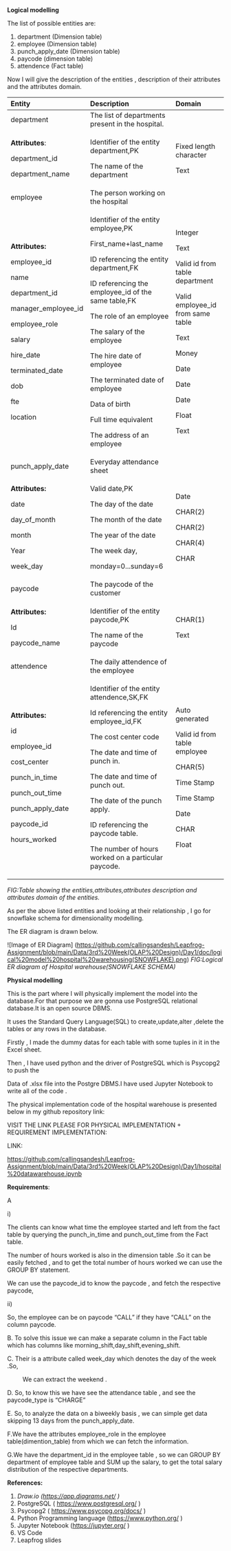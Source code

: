 ﻿**Logical modelling**

The list of possible entities are:

1. department (Dimension table)
1. employee (Dimension table)
1. punch\_apply\_date (Dimension table)
1. paycode (dimension table)
1. attendence (Fact table)

Now I will give the description of the entities , description of their attributes and the attributes domain.


|Entity|Description|Domain|
| :- | :- | :- |
|department|The list of departments present in the hospital.||
|<p>**Attributes**:</p><p>department\_id</p><p></p><p>department\_name</p>|<p></p><p>Identifier of the entity department,PK</p><p>The name of the department</p>|<p></p><p>Fixed length character</p><p>Text</p>|
|employee|The person working on the hospital||
|<p>**Attributes:**</p><p>employee\_id</p><p></p><p>name</p><p>department\_id</p><p></p><p>manager\_employee\_id</p><p></p><p>employee\_role</p><p>salary</p><p>hire\_date</p><p>terminated\_date</p><p>dob</p><p>fte</p><p>location</p>|<p></p><p>Identifier of the entity employee,PK</p><p>First\_name+last\_name</p><p>ID referencing the entity department,FK</p><p>ID referencing the employee\_id of the same table,FK</p><p>The role of an employee</p><p>The salary of the employee</p><p>The hire date of employee</p><p>The terminated date of employee</p><p>Data of birth</p><p>Full time equivalent</p><p>The address of an employee</p>|<p></p><p>Integer</p><p></p><p>Text</p><p>Valid id from table department</p><p>Valid employee\_id from same table</p><p>Text</p><p>Money</p><p>Date</p><p>Date</p><p>Date</p><p>Float</p><p>Text</p>|
|punch\_apply\_date|Everyday attendance sheet||
|<p>**Attributes:**</p><p>date</p><p>day\_of\_month</p><p>month</p><p>Year</p><p>week\_day</p>|<p></p><p>Valid date,PK</p><p>The day of the date</p><p>The month of the date</p><p>The year of the date</p><p>The week day,</p><p>monday=0...sunday=6</p>|<p></p><p>Date</p><p>CHAR(2)</p><p>CHAR(2)</p><p>CHAR(4)</p><p>CHAR</p>|
|paycode|The paycode of the customer||
|<p>**Attributes:**</p><p>Id</p><p>paycode\_name</p>|<p></p><p>Identifier of the entity paycode,PK</p><p>The name of the paycode</p>|<p></p><p>CHAR(1)</p><p>Text</p>|
|attendence|The daily attendence of the employee||
|<p>**Attributes:**</p><p>id</p><p></p><p>employee\_id</p><p></p><p>cost\_center</p><p>punch\_in\_time</p><p>punch\_out\_time</p><p>punch\_apply\_date</p><p>paycode\_id</p><p>hours\_worked</p>|<p></p><p>Identifier of the entity attendence,SK,FK</p><p>Id referencing the entity employee\_id,FK</p><p>The cost center code</p><p>The date and time of punch in.</p><p>The date and time of punch out.</p><p>The date of the punch apply.</p><p>ID referencing the paycode table.</p><p>The number of hours worked on a particular paycode.</p>|<p></p><p>Auto generated</p><p></p><p>Valid id from table employee</p><p>CHAR(5)</p><p>Time Stamp</p><p>Time Stamp</p><p>Date</p><p>CHAR</p><p>Float</p><p></p><p></p>|

*FIG:Table showing the entities,attributes,attributes description and attributes domain of the entities.*



As per the above listed entities and looking at their relationship , I go for snowflake schema for dimensionality modelling.

The ER diagram is drawn below.

![Image of ER Diagram]
(https://github.com/callingsandesh/Leapfrog-Assignment/blob/main/Data/3rd%20Week(OLAP%20Design)/Day1/doc/logical%20model%20hospital%20warehousing(SNOWFLAKE).png)
*FIG:Logical ER diagram of Hospital warehouse(SNOWFLAKE SCHEMA)*




**Physical modelling**


This is the part where I will physically implement the model into the database.For that purpose we are gonna use PostgreSQL relational database.It is an open source DBMS.

It uses the Standard Query Language(SQL) to create,update,alter ,delete the tables or any rows in the database.

Firstly , I made the dummy datas for each table with some tuples in it in the Excel sheet.

Then , I have used python and the driver of PostgreSQL which is Psycopg2 to push the 

Data of .xlsx file into the Postgre DBMS.I have used Jupyter Notebook to write all of the code .

The physical implementation code of the hospital warehouse  is presented below in my github repository link:

VISIT THE LINK PLEASE FOR PHYSICAL IMPLEMENTATION + REQUIREMENT IMPLEMENTATION:

LINK:

<https://github.com/callingsandesh/Leapfrog-Assignment/blob/main/Data/3rd%20Week(OLAP%20Design)/Day1/hospital%20datawarehouse.ipynb> 


**Requirements**:

A

i) 

The clients can know what time the employee started and left from the fact table  by querying the punch\_in\_time and punch\_out\_time from the Fact table.

The number of hours worked is also in the dimension table .So it can be easily fetched , and to get the total number of hours worked we can use the GROUP BY statement.

We can use the paycode\_id to know the paycode , and fetch the respective paycode,

ii)

So, the employee can be on paycode “CALL” if they have “CALL” on the column paycode.

B.	To solve this issue we can make a separate column in the Fact table which     has columns like morning\_shift,day\_shift,evening\_shift.  

C. Their is a attribute called week\_day which denotes the day of the week .So,

`     `We can extract the weekend .

D. So, to know this we have see the attendance table , and see the paycode\_type is           “CHARGE” 

E. So, to analyze the data on a biweekly basis , we can simple get data skipping 13 days from the punch\_apply\_date.

F.We have the attributes employee\_role in the employee table(dimention\_table) from which we can fetch the information.

G.We have the department\_id in the employee table , so we can GROUP BY department of employee table and SUM up the salary, to get the total salary distribution of the respective departments. 











**References:**

1. *Draw.io (<https://app.diagrams.net/> )*
1. PostgreSQL ( <https://www.postgresql.org/> )
1. Psycopg2 ( <https://www.psycopg.org/docs/> )
1. Python Programming language  (<https://www.python.org/> )
1. Jupyter Notebook  (<https://jupyter.org/> )
1. VS Code 
1. Leapfrog slides
